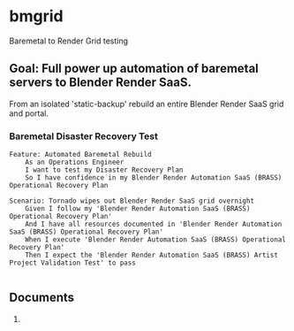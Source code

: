# bmgrid
Baremetal to Render Grid testing

## Goal: Full power up automation of baremetal servers to Blender Render SaaS.

From an isolated 'static-backup' rebuild an entire Blender Render SaaS grid and portal.

### Baremetal Disaster Recovery Test

```cucumber
Feature: Automated Baremetal Rebuild
    As an Operations Engineer
    I want to test my Disaster Recovery Plan
    So I have confidence in my Blender Render Automation SaaS (BRASS) Operational Recovery Plan
    
Scenario: Tornado wipes out Blender Render SaaS grid overnight
    Given I follow my 'Blender Render Automation SaaS (BRASS) Operational Recovery Plan'
    And I have all resources documented in 'Blender Render Automation SaaS (BRASS) Operational Recovery Plan'
    When I execute 'Blender Render Automation SaaS (BRASS) Operational Recovery Plan'
    Then I expect the 'Blender Render Automation SaaS (BRASS) Artist Project Validation Test' to pass
    
```

## Documents

1. []()

